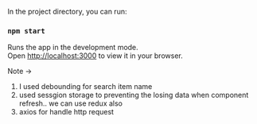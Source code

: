 In the project directory, you can run:

### `npm start`

Runs the app in the development mode.\
Open [http://localhost:3000](http://localhost:3000) to view it in your browser.



Note -> 
1. I used debounding for search item name
2. used sessgion storage to preventing the losing data when component refresh.. we can use redux also
3. axios for handle http request